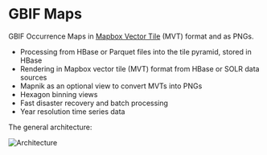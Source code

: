 # GBIF Maps

GBIF Occurrence Maps in [Mapbox Vector Tile](https://www.mapbox.com/vector-tiles/specification/) (MVT) format and as PNGs.

 - Processing from HBase or Parquet files into the tile pyramid, stored in HBase
 - Rendering in Mapbox vector tile (MVT) format from HBase or SOLR data sources
 - Mapnik as an optional view to convert MVTs into PNGs
 - Hexagon binning views
 - Fast disaster recovery and batch processing
 - Year resolution time series data
 
The general architecture:

![Architecture](./assets/architecture.png)
